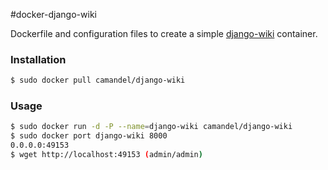 #docker-django-wiki

Dockerfile and configuration files to create a simple [django-wiki](https://github.com/django-wiki/django-wiki) container.
### Installation
```sh
$ sudo docker pull camandel/django-wiki
```
### Usage
```sh
$ sudo docker run -d -P --name=django-wiki camandel/django-wiki
$ sudo docker port django-wiki 8000
0.0.0.0:49153
$ wget http://localhost:49153 (admin/admin)
```

